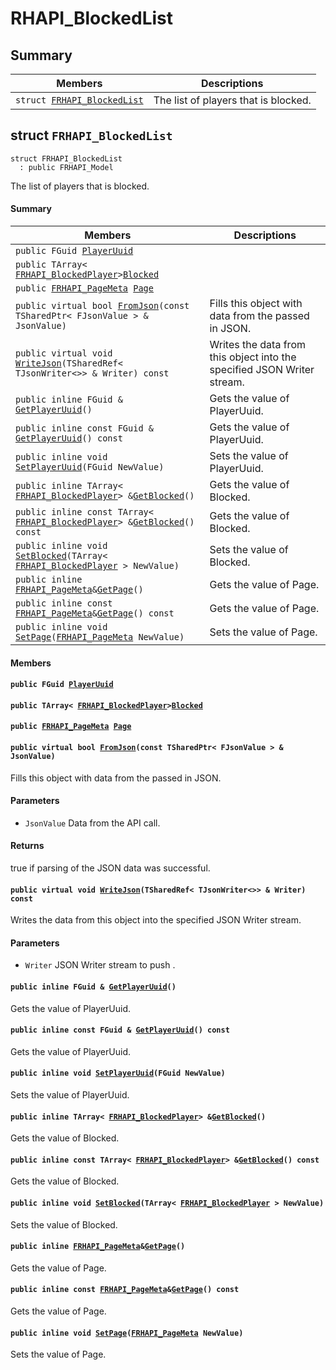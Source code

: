 # RHAPI_BlockedList <a id="group__RHAPI__BlockedList"></a>

## Summary

 Members                        | Descriptions                                
--------------------------------|---------------------------------------------
`struct `[`FRHAPI_BlockedList`](#structFRHAPI__BlockedList) | The list of players that is blocked.

## struct `FRHAPI_BlockedList` <a id="structFRHAPI__BlockedList"></a>

```
struct FRHAPI_BlockedList
  : public FRHAPI_Model
```

The list of players that is blocked.

#### Summary

 Members                        | Descriptions                                
--------------------------------|---------------------------------------------
`public FGuid `[`PlayerUuid`](#structFRHAPI__BlockedList_1a81ca3ffaaa57933136d4e34c898eaf59) | 
`public TArray< `[`FRHAPI_BlockedPlayer`](RHAPI_BlockedPlayer.md#structFRHAPI__BlockedPlayer)` > `[`Blocked`](#structFRHAPI__BlockedList_1a9513852bd685b421e1d530d4c5fef82b) | 
`public `[`FRHAPI_PageMeta`](RHAPI_PageMeta.md#structFRHAPI__PageMeta)` `[`Page`](#structFRHAPI__BlockedList_1a8744288d16432ddc662e34b3390c569a) | 
`public virtual bool `[`FromJson`](#structFRHAPI__BlockedList_1a4777a3c2c7202d9cb8b8d04f433fdb1d)`(const TSharedPtr< FJsonValue > & JsonValue)` | Fills this object with data from the passed in JSON.
`public virtual void `[`WriteJson`](#structFRHAPI__BlockedList_1a86a943e21ccd5a660b10343c57622437)`(TSharedRef< TJsonWriter<>> & Writer) const` | Writes the data from this object into the specified JSON Writer stream.
`public inline FGuid & `[`GetPlayerUuid`](#structFRHAPI__BlockedList_1a5396c01063e705f35bed44517fb57d9e)`()` | Gets the value of PlayerUuid.
`public inline const FGuid & `[`GetPlayerUuid`](#structFRHAPI__BlockedList_1a5788033debdec806a353b479d52e3774)`() const` | Gets the value of PlayerUuid.
`public inline void `[`SetPlayerUuid`](#structFRHAPI__BlockedList_1a2f8feadf687903ac9945373feaf3dc2f)`(FGuid NewValue)` | Sets the value of PlayerUuid.
`public inline TArray< `[`FRHAPI_BlockedPlayer`](RHAPI_BlockedPlayer.md#structFRHAPI__BlockedPlayer)` > & `[`GetBlocked`](#structFRHAPI__BlockedList_1aefc67b5c3763f47afd921a641856edc1)`()` | Gets the value of Blocked.
`public inline const TArray< `[`FRHAPI_BlockedPlayer`](RHAPI_BlockedPlayer.md#structFRHAPI__BlockedPlayer)` > & `[`GetBlocked`](#structFRHAPI__BlockedList_1aacc7a644b18e06511b937af710e3134f)`() const` | Gets the value of Blocked.
`public inline void `[`SetBlocked`](#structFRHAPI__BlockedList_1aa2edda272be205f770947162306a6dd0)`(TArray< `[`FRHAPI_BlockedPlayer`](RHAPI_BlockedPlayer.md#structFRHAPI__BlockedPlayer)` > NewValue)` | Sets the value of Blocked.
`public inline `[`FRHAPI_PageMeta`](RHAPI_PageMeta.md#structFRHAPI__PageMeta)` & `[`GetPage`](#structFRHAPI__BlockedList_1abe000a32ad378198993a9e59888d677a)`()` | Gets the value of Page.
`public inline const `[`FRHAPI_PageMeta`](RHAPI_PageMeta.md#structFRHAPI__PageMeta)` & `[`GetPage`](#structFRHAPI__BlockedList_1a7f06d404b524b06615fd6c6ddaaf8e3c)`() const` | Gets the value of Page.
`public inline void `[`SetPage`](#structFRHAPI__BlockedList_1a129e7a3334f3898dc780ac2797a96ca5)`(`[`FRHAPI_PageMeta`](RHAPI_PageMeta.md#structFRHAPI__PageMeta)` NewValue)` | Sets the value of Page.

#### Members

#### `public FGuid `[`PlayerUuid`](#structFRHAPI__BlockedList_1a81ca3ffaaa57933136d4e34c898eaf59) <a id="structFRHAPI__BlockedList_1a81ca3ffaaa57933136d4e34c898eaf59"></a>

#### `public TArray< `[`FRHAPI_BlockedPlayer`](RHAPI_BlockedPlayer.md#structFRHAPI__BlockedPlayer)` > `[`Blocked`](#structFRHAPI__BlockedList_1a9513852bd685b421e1d530d4c5fef82b) <a id="structFRHAPI__BlockedList_1a9513852bd685b421e1d530d4c5fef82b"></a>

#### `public `[`FRHAPI_PageMeta`](RHAPI_PageMeta.md#structFRHAPI__PageMeta)` `[`Page`](#structFRHAPI__BlockedList_1a8744288d16432ddc662e34b3390c569a) <a id="structFRHAPI__BlockedList_1a8744288d16432ddc662e34b3390c569a"></a>

#### `public virtual bool `[`FromJson`](#structFRHAPI__BlockedList_1a4777a3c2c7202d9cb8b8d04f433fdb1d)`(const TSharedPtr< FJsonValue > & JsonValue)` <a id="structFRHAPI__BlockedList_1a4777a3c2c7202d9cb8b8d04f433fdb1d"></a>

Fills this object with data from the passed in JSON.

#### Parameters
* `JsonValue` Data from the API call.

#### Returns
true if parsing of the JSON data was successful.

#### `public virtual void `[`WriteJson`](#structFRHAPI__BlockedList_1a86a943e21ccd5a660b10343c57622437)`(TSharedRef< TJsonWriter<>> & Writer) const` <a id="structFRHAPI__BlockedList_1a86a943e21ccd5a660b10343c57622437"></a>

Writes the data from this object into the specified JSON Writer stream.

#### Parameters
* `Writer` JSON Writer stream to push .

#### `public inline FGuid & `[`GetPlayerUuid`](#structFRHAPI__BlockedList_1a5396c01063e705f35bed44517fb57d9e)`()` <a id="structFRHAPI__BlockedList_1a5396c01063e705f35bed44517fb57d9e"></a>

Gets the value of PlayerUuid.

#### `public inline const FGuid & `[`GetPlayerUuid`](#structFRHAPI__BlockedList_1a5788033debdec806a353b479d52e3774)`() const` <a id="structFRHAPI__BlockedList_1a5788033debdec806a353b479d52e3774"></a>

Gets the value of PlayerUuid.

#### `public inline void `[`SetPlayerUuid`](#structFRHAPI__BlockedList_1a2f8feadf687903ac9945373feaf3dc2f)`(FGuid NewValue)` <a id="structFRHAPI__BlockedList_1a2f8feadf687903ac9945373feaf3dc2f"></a>

Sets the value of PlayerUuid.

#### `public inline TArray< `[`FRHAPI_BlockedPlayer`](RHAPI_BlockedPlayer.md#structFRHAPI__BlockedPlayer)` > & `[`GetBlocked`](#structFRHAPI__BlockedList_1aefc67b5c3763f47afd921a641856edc1)`()` <a id="structFRHAPI__BlockedList_1aefc67b5c3763f47afd921a641856edc1"></a>

Gets the value of Blocked.

#### `public inline const TArray< `[`FRHAPI_BlockedPlayer`](RHAPI_BlockedPlayer.md#structFRHAPI__BlockedPlayer)` > & `[`GetBlocked`](#structFRHAPI__BlockedList_1aacc7a644b18e06511b937af710e3134f)`() const` <a id="structFRHAPI__BlockedList_1aacc7a644b18e06511b937af710e3134f"></a>

Gets the value of Blocked.

#### `public inline void `[`SetBlocked`](#structFRHAPI__BlockedList_1aa2edda272be205f770947162306a6dd0)`(TArray< `[`FRHAPI_BlockedPlayer`](RHAPI_BlockedPlayer.md#structFRHAPI__BlockedPlayer)` > NewValue)` <a id="structFRHAPI__BlockedList_1aa2edda272be205f770947162306a6dd0"></a>

Sets the value of Blocked.

#### `public inline `[`FRHAPI_PageMeta`](RHAPI_PageMeta.md#structFRHAPI__PageMeta)` & `[`GetPage`](#structFRHAPI__BlockedList_1abe000a32ad378198993a9e59888d677a)`()` <a id="structFRHAPI__BlockedList_1abe000a32ad378198993a9e59888d677a"></a>

Gets the value of Page.

#### `public inline const `[`FRHAPI_PageMeta`](RHAPI_PageMeta.md#structFRHAPI__PageMeta)` & `[`GetPage`](#structFRHAPI__BlockedList_1a7f06d404b524b06615fd6c6ddaaf8e3c)`() const` <a id="structFRHAPI__BlockedList_1a7f06d404b524b06615fd6c6ddaaf8e3c"></a>

Gets the value of Page.

#### `public inline void `[`SetPage`](#structFRHAPI__BlockedList_1a129e7a3334f3898dc780ac2797a96ca5)`(`[`FRHAPI_PageMeta`](RHAPI_PageMeta.md#structFRHAPI__PageMeta)` NewValue)` <a id="structFRHAPI__BlockedList_1a129e7a3334f3898dc780ac2797a96ca5"></a>

Sets the value of Page.

